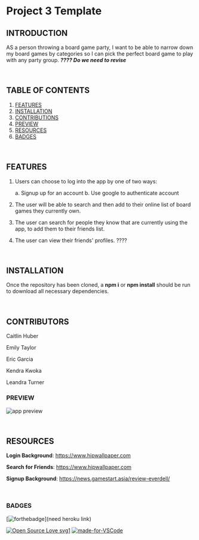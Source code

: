 # Project 3 Template

## INTRODUCTION

AS a person throwing a board game party, I want to be able to narrow down my board games by categories so I can pick the perfect board game to play with any party group.  ***???? Do we need to revise***

<br>

## TABLE OF CONTENTS

1. [FEATURES](#features)
2. [INSTALLATION](#installation)
3. [CONTRIBUTIONS](#contributions)
4. [PREVIEW](#preview)
4. [RESOURCES](#resources)
5. [BADGES](#badges)

<br>

## FEATURES

1. Users can choose to log into the app by one of two ways:

   a. Signup up for an account
   b. Use google to authenticate account

2. The user will be able to search and then add to their online list of board games they currently own.

3. The user can search for people they know that are currently using the app, to add them to their friends list.

4. The user can view their friends' profiles. ????



<br>

## INSTALLATION

Once the repository has been cloned, a **npm i** or **npm install** should be run to download all necessary dependencies.

<br>

## CONTRIBUTORS

Caitlin Huber

Emily Taylor

Eric Garcia

Kendra Kwoka

Leandra Turner




### PREVIEW

![app preview](./images/preview1.png)


<br>

## RESOURCES

**Login Background**: https://www.hipwallpaper.com

**Search for Friends**: https://www.hipwallpaper.com

**Signup Background**: https://news.gamestart.asia/review-everdell/

<br>

### BADGES


[![forthebadge](https://forthebadge.com/images/badges/check-it-out.svg)](need heroku link)

[![Open Source Love svg1](https://badges.frapsoft.com/os/v1/open-source.svg?v=103)](https://github.com/emilyporterfieldtaylor/project_3)
[![made-for-VSCode](https://img.shields.io/badge/Made%20for-VSCode-1f425f.svg)](https://code.visualstudio.com/)

